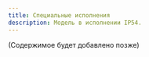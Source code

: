 ```yaml
---
title: Специальные исполнения
description: Модель в исполнении IP54.
---
```


(Содержимое будет добавлено позже)
